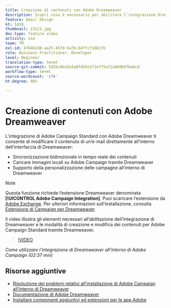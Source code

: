 ```yaml
---
title: Creazione di contenuti con Adobe Dreamweaver
description: Scopri cosa è necessario per abilitare l’integrazione Dreamweaver e come creare e modificare contenuti per Adobe Campaign Standard utilizzando Dreamweaver.
feature: Email Design
kt: 1420
thumbnail: 23121.jpg
doc-type: feature video
activity: use
team: TM
exl-id: 478462d8-aa25-457d-ba7b-64ffcf1b81fb
role: Business Practitioner, Developer
level: Beginner
translation-type: tm+mt
source-git-commit: 5d2bc8bd3a3a0fdb5e2f1ef75af2ab60b8f6abc8
workflow-type: tm+mt
source-wordcount: '176'
ht-degree: 86%

---
```


# Creazione di contenuti con Adobe Dreamweaver

L’integrazione di Adobe Campaign Standard con Adobe Dreamweaver ti consente di modificare il contenuto di un’e-mail direttamente all’interno dell’interfaccia di Dreamweaver:

* Sincronizzazione bidirezionale in tempo reale dei contenuti
* Caricare immagini locali su Adobe Campaign tramite Dreamweaver
* Supporto della personalizzazione delle campagne all’interno di Dreamweaver

>[!NOTE]
>
>Questa funzione richiede l’estensione Dreamweaver denominata **[!UICONTROL Adobe Campaign Integration]**. Puoi scaricare l’estensione da [Adobe Exchange](https://exchange.adobe.com/creativecloud.html#search). Per ulteriori informazioni sull’installazione, consulta [Estensione di Campaign per Dreamweaver](https://helpx.adobe.com/it/dreamweaver/using/working-with-dreamweaver-and-campaign.html).

Il video illustra gli elementi necessari all’abilitazione dell’integrazione di Dreamweaver e le modalità di creazione e modifica dei contenuti per Adobe Campaign Standard tramite Dreamweaver.

>[!VIDEO](https://video.tv.adobe.com/v/23121?quality=12)

*Come utilizzare l’integrazione di Dreamweaver all’interno di Adobe Campaign (02:37 min)*

## Risorse aggiuntive

* [Risoluzione dei problemi relativi all’installazione di Adobe Campaign all’interno di Dreamweaver](https://helpx.adobe.com/it/dreamweaver/kb/dreamweaver-campaign-integration-issue.html)
* [Documentazione di Adobe Dreamweaver](https://helpx.adobe.com/dreamweaver/using/working-with-dreamweaver-and-campaign.html)
* [Installare componenti aggiuntivi ed estensioni per le app Adobe](https://helpx.adobe.com/it/creative-cloud/kb/installingextensionsandaddons.html)
